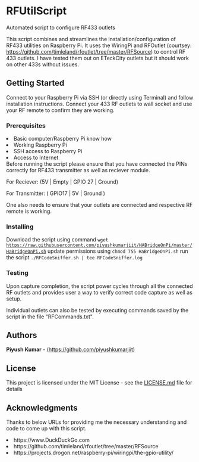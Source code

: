 # RFUtilScript

Automated script to configure RF433 outlets

This script combines and streamlines the installation/configuration of RF433 utilities on Raspberry Pi.
It uses the WiringPi and RFOutlet (courtsey: https://github.com/timleland/rfoutlet/tree/master/RFSource) to control RF 433 outlets.
I have tested them out on ETeckCity outlets but it should work on other 433s without issues.

## Getting Started
Connect to your Raspberry Pi via SSH (or directly using Terminal) and follow installation instructions.
Connect your 433 RF outlets to wall socket and use your RF remote to confirm they are working.

### Prerequisites
<li>Basic computer/Raspberry Pi know how</li>
<li>Working Raspberry Pi</li>
<li>SSH access to Raspberry Pi</li>
<li>Access to Internet</li>
Before running the script please ensure that you have connected the PINs correctly for RF433 transmitter as well as reciever module.

For Reciever: (5V | Empty | GPIO 27 | Ground)


For Transmitter: ( GPIO17 | 5V | Ground )


One also needs to ensure that your outlets are connected and respective RF remote is working.

### Installing
Download the script using command <code>wget https://raw.githubusercontent.com/piyushkumarjiit/HABridgeOnPi/master/HaBridgeOnPi.sh</code>
update permissions using <code>chmod 755 HaBridgeOnPi.sh</code>
run the script <code>./RFCodeSniffer.sh | tee RFCodeSniffer.log</code>

### Testing
Upon capture completion, the script power cycles through all the connected RF outlets and provides user a way to verify correct code capture as well as setup.

Individual outlets can also be tested by executing commands saved by the script in the file "RFCommands.txt".

## Authors
**Piyush Kumar** - (https://github.com/piyushkumarjiit)

## License
This project is licensed under the MIT License - see the [LICENSE.md](LICENSE.md) file for details

## Acknowledgments
Thanks to below URLs for providing me the necessary understanding and code to come up with this script.
<li>https://www.DuckDuckGo.com</li>
<li>https://github.com/timleland/rfoutlet/tree/master/RFSource</li>
<li>https://projects.drogon.net/raspberry-pi/wiringpi/the-gpio-utility/</li>
